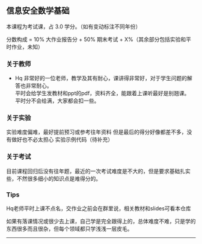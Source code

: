 ## 信息安全数学基础

本课程为考试课，占 3.0 学分。（如有变动标注不同年份）

分数构成 = 10% 大作业报告分 + 50% 期末考试 + X%（其余部分包括实验和平时作业，未知）

### 关于教师

- Hq  非常好的一位老师，教学及其有耐心，课讲得非常好，对于学生问题的解答也非常耐心。  
平时会给学生发教材和ppt的pdf，资料齐全，能跟着上课听最好是别翘课。
平时分不会给满，大家都会扣一些。

### 关于实验

实验难度偏难，最好提前预习或参考往年资料
但是最后的得分好像都差不多，没有做好也不必太担心
实验示例代码（待补充）


### 关于考试

目前课程回归后没有往年题，最近的一次考试难度是不大的，但是要求基础扎实些，不然很多细小的知识点是难得分的。


### Tips

Hq老师平时上课不点名，交作业之前会在群里说，相关教材和slides可看本仓库

如果有落课情况或很少去上课，自己学是完全跟得上的，总体难度不难，只是学的东西很多而且很杂，但每个领域都只学浅浅一层皮毛。



-----

